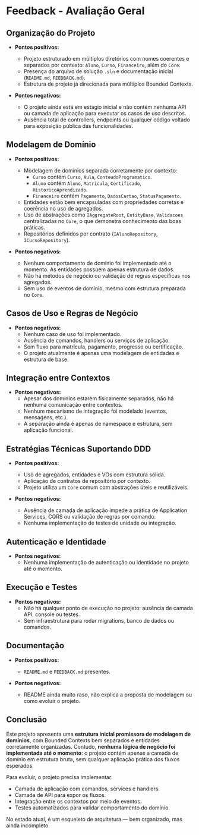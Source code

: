 # Feedback - Avaliação Geral

## Organização do Projeto
- **Pontos positivos:**
  - Projeto estruturado em múltiplos diretórios com nomes coerentes e separados por contexto: `Aluno`, `Curso`, `Financeiro`, além do `Core`.
  - Presença do arquivo de solução `.sln` e documentação inicial (`README.md`, `FEEDBACK.md`).
  - Estrutura de projeto já direcionada para múltiplos Bounded Contexts.

- **Pontos negativos:**
  - O projeto ainda está em estágio inicial e não contém nenhuma API ou camada de aplicação para executar os casos de uso descritos.
  - Ausência total de controllers, endpoints ou qualquer código voltado para exposição pública das funcionalidades.

## Modelagem de Domínio
- **Pontos positivos:**
  - Modelagem de domínios separada corretamente por contexto:
    - `Curso` contém `Curso`, `Aula`, `ConteudoProgramatico`.
    - `Aluno` contém `Aluno`, `Matricula`, `Certificado`, `HistoricoAprendizado`.
    - `Financeiro` contém `Pagamento`, `DadosCartao`, `StatusPagamento`.
  - Entidades estão bem encapsuladas com propriedades corretas e coerência no uso de agregados.
  - Uso de abstrações como `IAggregateRoot`, `EntityBase`, `Validacoes` centralizadas no `Core`, o que demonstra conhecimento das boas práticas.
  - Repositórios definidos por contrato (`IAlunoRepository`, `ICursoRepository`).

- **Pontos negativos:**
  - Nenhum comportamento de domínio foi implementado até o momento. As entidades possuem apenas estrutura de dados.
  - Não há métodos de negócio ou validação de regras específicas nos agregados.
  - Sem uso de eventos de domínio, mesmo com estrutura preparada no `Core`.

## Casos de Uso e Regras de Negócio
- **Pontos negativos:**
  - Nenhum caso de uso foi implementado.
  - Ausência de comandos, handlers ou serviços de aplicação.
  - Sem fluxo para matrícula, pagamento, progresso ou certificação.
  - O projeto atualmente é apenas uma modelagem de entidades e estrutura de base.

## Integração entre Contextos
- **Pontos negativos:**
  - Apesar dos domínios estarem fisicamente separados, não há nenhuma comunicação entre contextos.
  - Nenhum mecanismo de integração foi modelado (eventos, mensagens, etc.).
  - A separação ainda é apenas de namespace e estrutura, sem aplicação funcional.

## Estratégias Técnicas Suportando DDD
- **Pontos positivos:**
  - Uso de agregados, entidades e VOs com estrutura sólida.
  - Aplicação de contratos de repositório por contexto.
  - Projeto utiliza um `Core` comum com abstrações úteis e reutilizáveis.

- **Pontos negativos:**
  - Ausência de camada de aplicação impede a prática de Application Services, CQRS ou validação de regras por comando.
  - Nenhuma implementação de testes de unidade ou integração.

## Autenticação e Identidade
- **Pontos negativos:**
  - Nenhuma implementação de autenticação ou identidade no projeto até o momento.

## Execução e Testes
- **Pontos negativos:**
  - Não há qualquer ponto de execução no projeto: ausência de camada API, console ou testes.
  - Sem infraestrutura para rodar migrations, banco de dados ou comandos.

## Documentação
- **Pontos positivos:**
  - `README.md` e `FEEDBACK.md` presentes.

- **Pontos negativos:**
  - README ainda muito raso, não explica a proposta de modelagem ou como evoluir o projeto.

## Conclusão

Este projeto apresenta uma **estrutura inicial promissora de modelagem de domínios**, com Bounded Contexts bem separados e entidades corretamente organizadas. Contudo, **nenhuma lógica de negócio foi implementada até o momento**: o projeto contém apenas a camada de domínio em estrutura bruta, sem qualquer aplicação prática dos fluxos esperados.

Para evoluir, o projeto precisa implementar:

- Camada de aplicação com comandos, services e handlers.
- Camada de API para expor os fluxos.
- Integração entre os contextos por meio de eventos.
- Testes automatizados para validar comportamento do domínio.

No estado atual, é um esqueleto de arquitetura — bem organizado, mas ainda incompleto.
